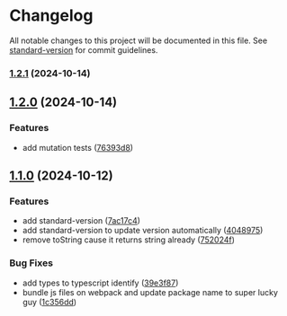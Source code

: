 # Changelog

All notable changes to this project will be documented in this file. See [standard-version](https://github.com/conventional-changelog/standard-version) for commit guidelines.

### [1.2.1](https://github.com/MatheusMFranco/luck-guy-js/compare/v1.2.0...v1.2.1) (2024-10-14)

## [1.2.0](https://github.com/MatheusMFranco/luck-guy-js/compare/v1.1.0...v1.2.0) (2024-10-14)

### Features

- add mutation tests ([76393d8](https://github.com/MatheusMFranco/luck-guy-js/commit/76393d87a99249032f9f50efe9e7bc6556f8ff39))

## [1.1.0](https://github.com/MatheusMFranco/luck-guy-js/compare/v1.0.0...v1.1.0) (2024-10-12)

### Features

- add standard-version ([7ac17c4](https://github.com/MatheusMFranco/luck-guy-js/commit/7ac17c4d1972aabfe28e6285e9532a53f4235da6))
- add standard-version to update version automatically ([4048975](https://github.com/MatheusMFranco/luck-guy-js/commit/4048975b80b7e99f8591734cbaae2c24912922e3))
- remove toString cause it returns string already ([752024f](https://github.com/MatheusMFranco/luck-guy-js/commit/752024fe386a51ca346ba4faaa82b631b6abfb8e))

### Bug Fixes

- add types to typescript identify ([39e3f87](https://github.com/MatheusMFranco/luck-guy-js/commit/39e3f87a6e06164b09243387189ec4de52295239))
- bundle js files on webpack and update package name to super lucky guy ([1c356dd](https://github.com/MatheusMFranco/luck-guy-js/commit/1c356dd16ad3b2b94fede917feb0ef2f79773780))
